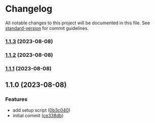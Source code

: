 # Changelog

All notable changes to this project will be documented in this file. See [standard-version](https://github.com/conventional-changelog/standard-version) for commit guidelines.

### [1.1.3](https://github.com/chris-warner/commitlint-test/compare/v1.1.2...v1.1.3) (2023-08-08)

### [1.1.2](https://github.com/chris-warner/commitlint-test/compare/v1.1.1...v1.1.2) (2023-08-08)

### [1.1.1](https://github.com/chris-warner/commitlint-test/compare/v1.1.0...v1.1.1) (2023-08-08)

## 1.1.0 (2023-08-08)


### Features

* add setup script ([0b3c040](https://github.com/chris-warner/commitlint-test/commit/0b3c040e96f9cb37723ed0590ec83dc3f8b82a29))
* initial commit ([ce338db](https://github.com/chris-warner/commitlint-test/commit/ce338dbea67e5d041002991c65a0f62c1bf82d80))
